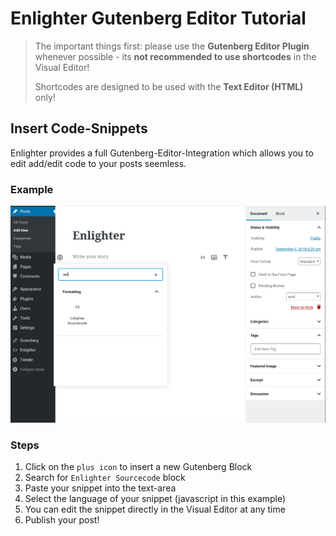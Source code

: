 Enlighter Gutenberg Editor Tutorial
=====================================

> The important things first: please use the **Gutenberg Editor Plugin** whenever possible - its **not recommended to use shortcodes** in the Visual Editor!
> 
> Shortcodes are designed to be used with the **Text Editor (HTML)** only!


Insert Code-Snippets
-----------------------------------------

Enlighter provides a full Gutenberg-Editor-Integration which allows you to edit add/edit code to your posts seemless.

### Example ###

![Insert Code](assets/enlighter_gutenberg.gif)

### Steps ###

1. Click on the `plus icon` to insert a new Gutenberg Block
2. Search for `Enlighter Sourcecode` block
3. Paste your snippet into the text-area
4. Select the language of your snippet (javascript in this example)
5. You can edit the snippet directly in the Visual Editor at any time
6. Publish your post!
